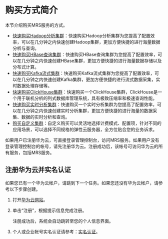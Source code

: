 # 购买方式简介<a name="mrs_01_0025"></a>

本节介绍购买MRS服务的方式。

-   [快速购买Hadoop分析集群](快速购买Hadoop分析集群.md)：快速购买Hadoop分析集群为您提高了配置效率，可以在几分钟之内快速创建Hadoop集群，更加方便快捷的进行海量数据分析与查询。
-   [快速购买HBase查询集群](快速购买HBase查询集群.md)：快速购买HBase查询集群为您提高了配置效率，可以在几分钟之内快速创建HBase集群，更加方便快捷的进行海量数据存储以及分布式计算。
-   [快速购买Kafka流式集群](快速购买Kafka流式集群.md)：快速购买Kafka流式集群为您提高了配置效率，可以在几分钟之内快速创建Kafka集群，更加方便快捷的进行流式数据采集，实时数据处理存储等。
-   [快速购买ClickHouse集群](快速购买ClickHouse集群.md)：快速购买一个ClickHouse集群，ClickHouse是一个用于联机分析的列式数据库管理系统，具有极致压缩率和极速查询性能。
-   [快速购买实时分析集群](快速购买实时分析集群.md)：快速购买一个实时分析集群为您提高了配置效率，可以在几分钟之内快速创建实时分析集群，更加方便快捷的进行海量的数据采集、数据的实时分析和查询。
-   [购买自定义集群](购买自定义集群.md)：自定义购买可以灵活地选择计费模式、配置项，针对不同的应用场景，可以选择不同规格的弹性云服务器，全方位贴合您的业务诉求。

如果用户已注册华为云，可直接登录管理控制台，访问MRS服务。如果用户没有登录管理控制台的帐号，请先注册华为云。注册成功后，该帐号可访问华为云的所有服务，包括MRS服务。

## 注册华为云并实名认证<a name="section2977629415"></a>

如果您已有一个华为云帐户，请跳到下一个任务。如果您还没有华为云帐户，请参考以下步骤创建。

1.  打开[华为云网站](https://www.huaweicloud.com/)。
2.  单击“注册”，根据提示信息完成注册。

    注册成功后，系统会自动跳转至您的个人信息界面。

3.  个人或企业帐号实名认证请参考：[实名认证](https://support.huaweicloud.com/usermanual-account/zh-cn_topic_0077914254.html)。

